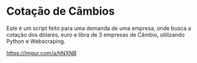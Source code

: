 # Cotação de Câmbios

Este é um script feito para uma demanda de uma empresa, onde busca a cotação dos dólares, euro e libra de 3 empresas de Câmbio, utilizando Python e Webscraping.

https://imgur.com/a/hNXNB
